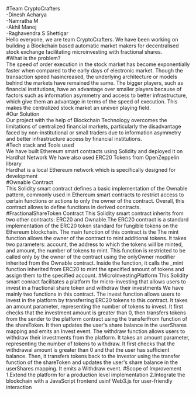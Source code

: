 #Team CryptoCrafters<br>
-Dinesh Acharya<br>
-Namratha M<br>
-Akhil Manoj<br>
-Raghavendra S Shettigar<br>
Hello everyone, we are team CryptoCrafters. We have been working on building a Blockchain based automatic market makers for decentralised stock exchange facilitating microinvesting with fractional shares.<br>
#What is the problem?<br>
The speed of order execution in the stock market has become exponentially faster when compared to the early days of electronic market. Though the transaction speed hasincreased, the underlying architecture 
or models behind the markets have remained the same. The bigger players, such as financial institutions, have an advantage over smaller players because of factors such as information asymmetry and access to
better infrastructure, which give them an advantage in terms of the speed of execution. This makes the centralized stock market an uneven playing field.<br>
#Our Solution<br>
Our project with the help of Blockchain Technology overcomes the limitations of centralized financial markets, particularly the disadvantage faced by non-institutional or small traders due to information asymmetry
and better infrastructure access by financial institutions.<br>
#Tech stack and Tools used<br>
We have built Ethereum smart contracts using Solidity and deployed it on Hardhat Network
We have also used ERC20 Tokens from OpenZeppelin library<br>
Hardhat is a local Ethereum network which is specifically designed for development<br>
#Ownable Contract<br>
This Solidity smart contract defines a basic implementation of the Ownable pattern, commonly used in Ethereum smart contracts to restrict access to certain functions or actions to only the owner of the contract.
Overall, this contract allows to define functions in derived contracts.
#FractionalShareToken Contract
This Solidity smart contract inherits from two other contracts: ERC20 and Ownable.The ERC20 contract is a standard implementation of the ERC20 token standard for fungible tokens on the Ethereum blockchain.
The main function of this contract is the The mint function allows the owner of the contract to mint additional tokens. It takes two parameters: account, the address to which the tokens will be minted, and amount, the number of tokens to mint. This function is restricted to be called only by the owner of the contract using the onlyOwner modifier inherited from the Ownable contract. Inside the function, it calls the _mint function inherited from ERC20 to mint the specified amount of tokens and assign them to the specified account.
#MicroInvestingPlatform
This Solidity smart conract facilitates a platform for micro-investing that allows users to invest in a fractional share token and withdraw their investments
We have mainly two functions in this contract.
The invest function allows users to invest in the platform by transferring ERC20 tokens to this contract. It takes an amount parameter, representing the number of tokens to invest. It first checks that the investment amount is greater than 0, then transfers tokens from the sender to the platform contract using the transferFrom function of the shareToken. It then updates the user's share balance in the userShares mapping and emits an Invest event.
The withdraw function allows users to withdraw their investments from the platform. It takes an amount parameter, representing the number of tokens to withdraw. It first checks that the withdrawal amount is greater than 0 and that the user has sufficient balance.
Then, it transfers tokens back to the investor using the transfer function of the shareToken and updates the user's share balance in the userShares mapping. It emits a Withdraw event.
#Scope of Improvement
1.Extend the platform for a production level implementation
2.Integrate the blockchain with a JavaScript frontend usinf Web3.js for user-friendly interaction


